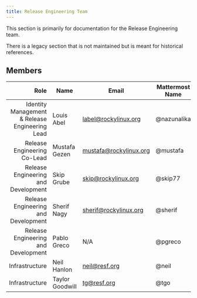 ```yaml
---
title: Release Engineering Team
---
```


This section is primarily for documentation for the Release Engineering team.

There is a legacy section that is not maintained but is meant for historical
references.

## Members

|                                Role 	| Name                          	| Email               		| Mattermost Name  	| IRC Name |
|------------------------------------:	|-------------------------------	|---------------------		|---			| --- |
| Identity Management & Release Engineering Lead           | Louis Abel            		| label@rockylinux.org		| @nazunalika	   	| Sokel/label/Sombra |
| Release Engineering Co-Lead   | Mustafa Gezen         		| mustafa@rockylinux.org	| @mustafa	   	| mstg |
| Release Engineering and Development   | Skip Grube         		| skip@rockylinux.org	| @skip77	   	| |
| Release Engineering and Development   | Sherif Nagy | sherif@rockylinux.org | @sherif | |
| Release Engineering and Development   | Pablo Greco | N/A | @pgreco | pgreco |
| Infrastructure   | Neil Hanlon | neil@resf.org | @neil | neil |
| Infrastructure   | Taylor Goodwill | tg@resf.org | @tgo | tg |
